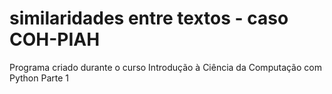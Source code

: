 # similaridades entre textos - caso COH-PIAH
 Programa criado durante o curso Introdução à Ciência da Computação com Python Parte 1
